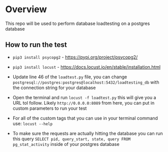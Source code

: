 # Overview

This repo will be used to perform database loadtesting on a postgres database

## How to run the test

- `pip3 install psycopg2` - https://pypi.org/project/psycopg2/

- `pip3 install locust` - https://docs.locust.io/en/stable/installation.html

- Update line 46 of the `loadtest.py` file, you can change `postgresql://postgres:postgres@localhost:5432/loadtesting_db` with the connection string for your database
- Open the terminal and run `locust -f loadtest.py` this will give you a URL tol follow. Likely `http://0.0.0.0:8089` from here, you can put in custom parameters to run your test
- For all of the custom tags that you can use in your terminal command use: `locust --help`
- To make sure the requests are actually hitting the database you can run this query `SELECT pid, query_start, state, query FROM pg_stat_activity` inside of your postgres database
